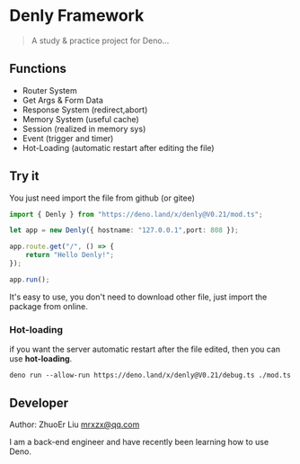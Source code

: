 # Denly Framework

> A study & practice project for Deno...

## Functions

- Router System
- Get Args & Form Data
- Response System (redirect,abort)
- Memory System (useful cache)
- Session (realized in memory sys)
- Event (trigger and timer)
- Hot-Loading (automatic restart after editing the file)

## Try it

You just need import the file from github (or gitee)

```typescript
import { Denly } from "https://deno.land/x/denly@V0.21/mod.ts";

let app = new Denly({ hostname: "127.0.0.1",port: 808 });

app.route.get("/", () => {
    return "Hello Denly!";
});

app.run();
```

It's easy to use, you don't need to download other file, just import the package from online.

### Hot-loading

if you want the server automatic restart after the file edited, then you can use **hot-loading**.

```shell
deno run --allow-run https://deno.land/x/denly@V0.21/debug.ts ./mod.ts
```

## Developer

Author: ZhuoEr Liu <mrxzx@qq.com>

I am a back-end engineer and have recently been learning how to use Deno.